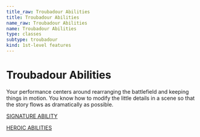 ```yaml
---
title_raw: Troubadour Abilities
title: Troubadour Abilities
name_raw: Troubadour Abilities
name: Troubadour Abilities
type: classes
subtype: troubadour
kind: 1st-level features
---
```


# Troubadour Abilities

Your performance centers around rearranging the battlefield and keeping things in motion. You know how to modify the little details in a scene so that the story flows as dramatically as possible.

[SIGNATURE ABILITY](./Signature%20Ability/Signature%20Ability.md)

[HEROIC ABILITIES](./Heroic%20Abilities/Heroic%20Abilities.md)
